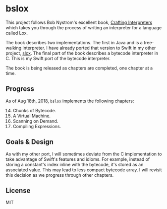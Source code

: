 
# bslox

This project follows Bob Nystrom's excellent book, [Crafting Interpreters](http://www.craftinginterpreters.com) which takes you through the process of writing an interpreter for a language called Lox.

The book describes two implementations. The first in Java and is a tree-walking interpreter. I have already ported that version to Swift in my other project, [slox](https://github.com/hashemi/slox). The final part of the book describes a bytecode interpreter in C. This is my Swift port of the bytecode interpreter.

The book is being released as chapters are completed, one chapter at a time.

## Progress
As of Aug 18th, 2018, `bslox` implements the following chapters:

14. Chunks of Bytecode.
15. A Virtual Machine.
16. Scanning on Demand.
17. Compiling Expressions.

## Goals & Design
As with my other port, I will sometimes deviate from the C implementation to take advantage of Swift's features and idioms. For example, instead of storing a constant's index inline with the bytecode, it's stored as an associated value. This may lead to less compact bytecode array. I will revisit this decision as we progress through other chapters.

## License
MIT
